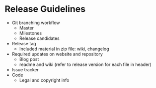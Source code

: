 # Release Guidelines

* Git branching workflow
	* Master
	* Milestones
	* Release candidates
* Release tag
	* Included material in zip file: wiki, changelog
* Required updates on website and repository
	* Blog post
	* readme and wiki (refer to release version for each file in header)
* Issue tracker
* Code
	* Legal and copyright info



